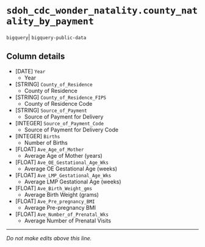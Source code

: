 # `sdoh_cdc_wonder_natality.county_natality_by_payment`
`bigquery`| `bigquery-public-data`

## Column details
* [DATE]      `Year`
  - Year
* [STRING]    `County_of_Residence`
  - County of Residence
* [STRING]    `County_of_Residence_FIPS`
  - County of Residence Code
* [STRING]    `Source_of_Payment`
  - Source of Payment for Delivery
* [INTEGER]   `Source_of_Payment_Code`
  - Source of Payment for Delivery Code
* [INTEGER]   `Births`
  - Number of Births
* [FLOAT]     `Ave_Age_of_Mother`
  - Average Age of Mother (years)
* [FLOAT]     `Ave_OE_Gestational_Age_Wks`
  - Average OE Gestational Age (weeks)
* [FLOAT]     `Ave_LMP_Gestational_Age_Wks`
  - Average LMP Gestational Age (weeks)
* [FLOAT]     `Ave_Birth_Weight_gms`
  - Average Birth Weight (grams)
* [FLOAT]     `Ave_Pre_pregnancy_BMI`
  - Average Pre-pregnancy BMI
* [FLOAT]     `Ave_Number_of_Prenatal_Wks`
  - Average Number of Prenatal Visits

-------------------------------------------------------------------------------
*Do not make edits above this line.*
